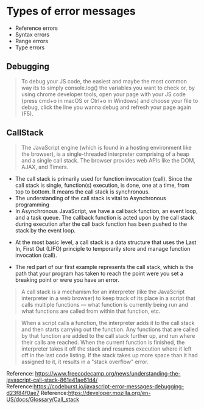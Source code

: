 # Types of error messages

- Reference errors
- Syntax errors
- Range errors
- Type errors

## Debugging

> To debug your JS code, the easiest and maybe the most common way its to simply console.log() the variables you want to check or, by using chrome developer tools, open your page with your JS code (press cmd+o in macOS or Ctrl+o in Windows) and choose your file to debug, click the line you wanna debug and refresh your page again (F5).

## CallStack

> The JavaScript engine (which is found in a hosting environment like the browser), is a single-threaded interpreter comprising of a heap and a single call stack. The browser provides web APIs like the DOM, AJAX, and Timers.

- The call stack is primarily used for function invocation (call). Since the call stack is single, function(s) execution, is done, one at a time, from top to bottom. It means the call stack is synchronous.
- The understanding of the call stack is vital to Asynchronous programming
- In Asynchronous JavaScript, we have a callback function, an event loop, and a task queue. The callback function is acted upon by the call stack during execution after the call back function has been pushed to the stack by the event loop.

* At the most basic level, a call stack is a data structure that uses the Last In, First Out (LIFO) principle to temporarily store and manage function invocation (call).

- The red part of our first example represents the call stack, which is the path that your program has taken to reach the point were you set a breaking point or were you have an error.

> A call stack is a mechanism for an interpreter (like the JavaScript interpreter in a web browser) to keep track of its place in a script that calls multiple functions — what function is currently being run and what functions are called from within that function, etc.

>When a script calls a function, the interpreter adds it to the call stack and then starts carrying out the function.  Any functions that are called by that function are added to the call stack further up, and run where their calls are reached.  When the current function is finished, the interpreter takes it off the stack and resumes execution where it left off in the last code listing.  If the stack takes up more space than it had assigned to it, it results in a "stack overflow" error.

Reference: https://www.freecodecamp.org/news/understanding-the-javascript-call-stack-861e41ae61d4/
Reference:https://codeburst.io/javascript-error-messages-debugging-d23f84f0ae7
Reference:https://developer.mozilla.org/en-US/docs/Glossary/Call_stack